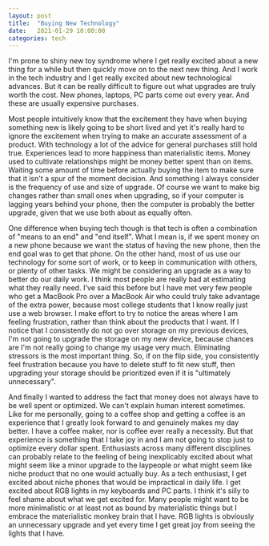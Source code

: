 ```yaml
---
layout: post
title:  "Buying New Technology"
date:   2021-01-29 10:00:00
categories: tech
---
```


I'm prone to shiny new toy syndrome where I get really excited about a new thing for a while but then quickly move on to the next new thing. And I work in the tech industry and I get really excited about new technological advances. But it can be really difficult to figure out what upgrades are truly worth the cost. New phones, laptops, PC parts come out every year. And these are usually expensive purchases.

Most people intuitively know that the excitement they have when buying something new is likely going to be short lived and yet it's really hard to ignore the excitement when trying to make an accurate assessment of a product. With technology a lot of the advice for general purchases still hold true. Experiences lead to more happiness than materialistic items. Money used to cultivate relationships might be money better spent than on items. Waiting some amount of time before actually buying the item to make sure that it isn't a spur of the moment decision. And something I always consider is the frequency of use and size of upgrade. Of course we want to make big changes rather than small ones when upgrading, so if your computer is lagging years behind your phone, then the computer is probably the better upgrade, given that we use both about as equally often. 

One difference when buying tech though is that tech is often a combination of "means to an end" and "end itself". What I mean is, if we spent money on a new phone because we want the status of having the new phone, then the end goal was to get that phone. On the other hand, most of us use our technology for some sort of work, or to keep in communication with others, or plenty of other tasks. We might be considering an upgrade as a way to better do our daily work. I think most people are really bad at estimating what they really need. I've said this before but I have met very few people who get a MacBook Pro over a MacBook Air who could truly take advantage of the extra power, because most college students that I know really just use a web browser. I make effort to try to notice the areas where I am feeling frustration, rather than think about the products that I want. If I notice that I consistently do not go over storage on my previous devices, I'm not going to upgrade the storage on my new device, because chances are I'm not really going to change my usage very much. Eliminating stressors is the most important thing. So, if on the flip side, you consistently feel frustration because you have to delete stuff to fit new stuff, then upgrading your storage should be prioritized even if it is "ultimately unnecessary". 

And finally I wanted to address the fact that money does not always have to be well spent or optimized. We can't explain human interest sometimes. Like for me personally, going to a coffee shop and getting a coffee is an experience that I greatly look forward to and genuinely makes my day better. I have a coffee maker, nor is coffee ever really a necessity. But that experience is something that I take joy in and I am not going to stop just to optimize every dollar spent. Enthusiasts across many different disciplines can probably relate to the feeling of being inexplicably excited about what might seem like a minor upgrade to the laypeople or what might seem like niche product that no one would actually buy. As a tech enthusiast, I get excited about niche phones that would be impractical in daily life. I get excited about RGB lights in my keyboards and PC parts. I think it's silly to feel shame about what we get excited for. Many people might want to be more minimalistic or at least not as bound by materialistic things but I embrace the materialistic monkey brain that I have. RGB lights is obviously an unnecessary upgrade and yet every time I get great joy from seeing the lights that I have. 